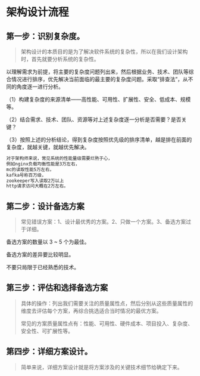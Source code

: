 # 架构设计流程

## 第一步：识别复杂度。
>  架构设计的本质目的是为了解决软件系统的复杂性，所以在我们设计架构时，首先就要分析系统的复杂性。

以理解需求为前提，将主要的复杂度问题列出来，然后根据业务、技术、团队等综合情况进行排序，优先解决当前面临的最主要的复杂度问题。采取“排查法”，从不同的角度逐一进行分析。

（1）构建复杂度的来源清单——高性能、可用性、扩展性、安全、低成本、规模等。

（2）结合需求、技术、团队、资源等对上述复杂度逐一分析是否需要？是否关键？

（3）按照上述的分析结论，得到复杂度按照优先级的排序清单，越是排在前面的复杂度，就越关键，就越优先解决。

~~~xml
对于架构师来说，常见系统的性能量级需要烂熟于心，
例如nginx负载均衡性能是3万左右，
mc的读取性能5万左右，
kafka号称百万级，
zookeeper写入读取2万以上
http请求访问大概在2万左右。
~~~

## 第二步：设计备选方案

> 常见错误方案：1、设计最优秀的方案。2、只做一个方案。3、备选方案过于详细。

备选方案的数量以 3 ~ 5 个为最佳。

备选方案的差异要比较明显。

不要只局限于已经熟悉的技术。

## 第三步：评估和选择备选方案

> 具体的操作：列出我们需要关注的质量属性点，然后分别从这些质量属性的维度去评估每个方案，再综合挑选适合当时情况的最优方案。
>
> 常见的方案质量属性点有：性能、可用性、硬件成本、项目投入、复杂度、安全性、可扩展性等。

## 第四步：详细方案设计。

> 简单来说，详细方案设计就是将方案涉及的关键技术细节给确定下来。
